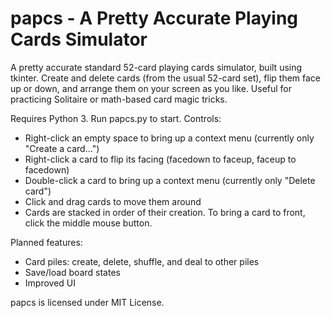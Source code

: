 # papcs - A Pretty Accurate Playing Cards Simulator
A pretty accurate standard 52-card playing cards simulator, built using tkinter. Create and delete cards (from the usual 52-card set), flip them face up or down, and arrange them on your screen as you like. Useful for practicing Solitaire or math-based card magic tricks.   

Requires Python 3. Run papcs.py to start. 
Controls:
- Right-click an empty space to bring up a context menu (currently only "Create a card...")
- Right-click a card to flip its facing (facedown to faceup, faceup to facedown)
- Double-click a card to bring up a context menu (currently only "Delete card")
- Click and drag cards to move them around
- Cards are stacked in order of their creation. To bring a card to front, click the middle mouse button.

Planned features:
- Card piles: create, delete, shuffle, and deal to other piles
- Save/load board states
- Improved UI 

papcs is licensed under MIT License.
